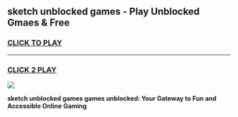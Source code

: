 
## sketch unblocked games - Play Unblocked Gmaes & Free
<h3>
<a href="https://news.freeplayer.one?title=sketch_unblocked_games&ref=16F">CLICK TO PLAY</a></h3>
<hr>

<h3>
<a href="https://news.freeplayer.one?title=sketch_unblocked_games&ref=16F">CLICK 2 PLAY</a>
  
</h3>

<a href="https://news.freeplayer.one?title=sketch_unblocked_games&ref=16F/"><img src="https://clearcache.store/games.png"></a>


**sketch unblocked games games unblocked: Your Gateway to Fun and Accessible Online Gaming**
